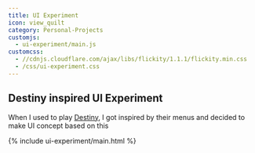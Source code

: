 ```yaml
---
title: UI Experiment
icon: view_quilt
category: Personal-Projects
customjs:
  - ui-experiment/main.js
customcss:
  - //cdnjs.cloudflare.com/ajax/libs/flickity/1.1.1/flickity.min.css
  - /css/ui-experiment.css
---
```


## Destiny inspired UI Experiment

When I used to play [Destiny](https://www.destinythegame.com/uk/en/home), I got inspired by their menus and decided to make UI concept based on this
<div class="sandbox ui-experiment">{% include ui-experiment/main.html %}</div>
